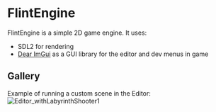 # FlintEngine

FlintEngine is a simple 2D game engine. It uses:
* SDL2 for rendering
* [Dear ImGui](https://github.com/ocornut/imgui) as a GUI library for the editor and dev menus in game

## Gallery
Example of running a custom scene in the Editor:
![Editor_withLabyrinthShooter1](https://github.com/hokaros/FlatEngine/assets/57236959/eb663087-a472-40bc-a8d7-33858e46838a)

